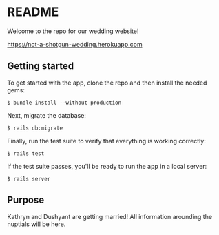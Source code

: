 # README

Welcome to the repo for our wedding website!

https://not-a-shotgun-wedding.herokuapp.com

## Getting started

To get started with the app, clone the repo and then install the needed gems:

```
$ bundle install --without production
```

Next, migrate the database:

```
$ rails db:migrate
```

Finally, run the test suite to verify that everything is working correctly:

```
$ rails test
```

If the test suite passes, you'll be ready to run the app in a local server:

```
$ rails server
```


## Purpose

Kathryn and Dushyant are getting married! All information arounding the nuptials will be here.
